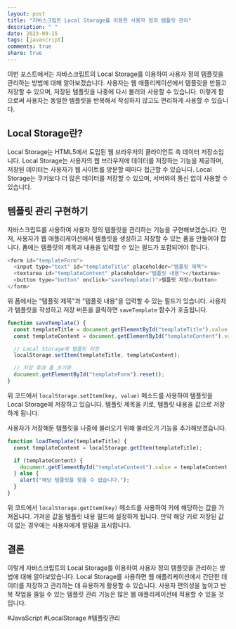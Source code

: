 ```yaml
---
layout: post
title: "자바스크립트 Local Storage를 이용한 사용자 정의 템플릿 관리"
description: " "
date: 2023-09-15
tags: [javascript]
comments: true
share: true
---
```


이번 포스트에서는 자바스크립트의 Local Storage를 이용하여 사용자 정의 템플릿을 관리하는 방법에 대해 알아보겠습니다. 사용자는 웹 애플리케이션에서 템플릿을 만들고 저장할 수 있으며, 저장된 템플릿을 나중에 다시 불러와 사용할 수 있습니다. 이렇게 함으로써 사용자는 동일한 템플릿을 반복해서 작성하지 않고도 편리하게 사용할 수 있습니다.

## Local Storage란?

Local Storage는 HTML5에서 도입된 웹 브라우저의 클라이언트 측 데이터 저장소입니다. Local Storage는 사용자의 웹 브라우저에 데이터를 저장하는 기능을 제공하며, 저장된 데이터는 사용자가 웹 사이트를 방문할 때마다 접근할 수 있습니다. Local Storage는 쿠키보다 더 많은 데이터를 저장할 수 있으며, 서버와의 통신 없이 사용할 수 있습니다.

## 템플릿 관리 구현하기

자바스크립트를 사용하여 사용자 정의 템플릿을 관리하는 기능을 구현해보겠습니다. 먼저, 사용자가 웹 애플리케이션에서 템플릿을 생성하고 저장할 수 있는 폼을 만들어야 합니다. 폼에는 템플릿의 제목과 내용을 입력할 수 있는 필드가 포함되어야 합니다.

```javascript
<form id="templateForm">
  <input type="text" id="templateTitle" placeholder="템플릿 제목">
  <textarea id="templateContent" placeholder="템플릿 내용"></textarea>
  <button type="button" onclick="saveTemplate()">템플릿 저장</button>
</form>
```

위 폼에서는 "템플릿 제목"과 "템플릿 내용"을 입력할 수 있는 필드가 있습니다. 사용자가 템플릿을 작성하고 저장 버튼을 클릭하면 `saveTemplate` 함수가 호출됩니다.

```javascript
function saveTemplate() {
  const templateTitle = document.getElementById("templateTitle").value;
  const templateContent = document.getElementById("templateContent").value;

  // Local Storage에 템플릿 저장
  localStorage.setItem(templateTitle, templateContent);

  // 저장 후에 폼 초기화
  document.getElementById("templateForm").reset();
}
```

위 코드에서 `localStorage.setItem(key, value)` 메소드를 사용하여 템플릿을 Local Storage에 저장하고 있습니다. 템플릿 제목을 키로, 템플릿 내용을 값으로 저장하게 됩니다.

사용자가 저장해둔 템플릿을 나중에 불러오기 위해 불러오기 기능을 추가해보겠습니다. 

```javascript
function loadTemplate(templateTitle) {
  const templateContent = localStorage.getItem(templateTitle);

  if (templateContent) {
    document.getElementById("templateContent").value = templateContent;
  } else {
    alert("해당 템플릿을 찾을 수 없습니다.");
  }
}
```

위 코드에서 `localStorage.getItem(key)` 메소드를 사용하여 키에 해당하는 값을 가져옵니다. 가져온 값을 템플릿 내용 필드에 설정하게 됩니다. 만약 해당 키로 저장된 값이 없는 경우에는 사용자에게 알림을 표시합니다.

## 결론

이렇게 자바스크립트의 Local Storage를 이용하여 사용자 정의 템플릿을 관리하는 방법에 대해 알아보았습니다. Local Storage를 사용하면 웹 애플리케이션에서 간단한 데이터를 저장하고 관리하는 데 유용하게 활용할 수 있습니다. 사용자 편의성을 높이고 반복 작업을 줄일 수 있는 템플릿 관리 기능은 많은 웹 애플리케이션에 적용할 수 있을 것입니다.

#JavaScript #LocalStorage #템플릿관리